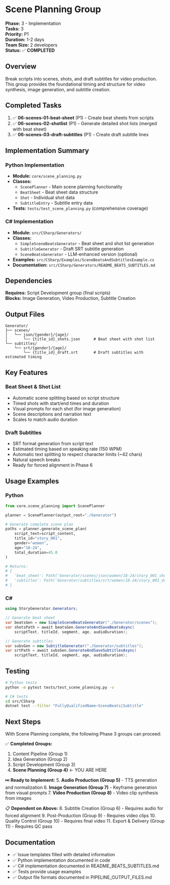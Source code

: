 # Scene Planning Group

**Phase:** 3 - Implementation  
**Tasks:** 3  
**Priority:** P1  
**Duration:** 1-2 days  
**Team Size:** 2 developers  
**Status:** ✅ **COMPLETED**

## Overview

Break scripts into scenes, shots, and draft subtitles for video production. This group provides the foundational timing and structure for video synthesis, image generation, and subtitle creation.

## Completed Tasks

1. ✅ **06-scenes-01-beat-sheet** (P1) - Create beat sheets from scripts
2. ✅ **06-scenes-02-shotlist** (P1) - Generate detailed shot lists (merged with beat sheet)
3. ✅ **06-scenes-03-draft-subtitles** (P1) - Create draft subtitle lines

## Implementation Summary

### Python Implementation
- **Module:** `core/scene_planning.py`
- **Classes:** 
  - `ScenePlanner` - Main scene planning functionality
  - `BeatSheet` - Beat sheet data structure
  - `Shot` - Individual shot data
  - `SubtitleEntry` - Subtitle entry data
- **Tests:** `tests/test_scene_planning.py` (comprehensive coverage)

### C# Implementation
- **Module:** `src/CSharp/Generators/`
- **Classes:**
  - `SimpleSceneBeatsGenerator` - Beat sheet and shot list generation
  - `SubtitleGenerator` - Draft SRT subtitle generation
  - `SceneBeatsGenerator` - LLM-enhanced version (optional)
- **Examples:** `src/CSharp/Examples/SceneBeatsAndSubtitlesExample.cs`
- **Documentation:** `src/CSharp/Generators/README_BEATS_SUBTITLES.md`

## Dependencies

**Requires:** Script Development group (final scripts)  
**Blocks:** Image Generation, Video Production, Subtitle Creation

## Output Files

```
Generator/
├── scenes/
│   └── json/{gender}/{age}/
│       └── {title_id}_shots.json      # Beat sheet with shot list
└── subtitles/
    └── srt/{gender}/{age}/
        └── {title_id}_draft.srt       # Draft subtitles with estimated timing
```

## Key Features

### Beat Sheet & Shot List
- Automatic scene splitting based on script structure
- Timed shots with start/end times and duration
- Visual prompts for each shot (for image generation)
- Scene descriptions and narration text
- Scales to match audio duration

### Draft Subtitles
- SRT format generation from script text
- Estimated timing based on speaking rate (150 WPM)
- Automatic text splitting to respect character limits (~42 chars)
- Natural speech breaks
- Ready for forced alignment in Phase 6

## Usage Examples

### Python
```python
from core.scene_planning import ScenePlanner

planner = ScenePlanner(output_root="./Generator")

# Generate complete scene plan
paths = planner.generate_scene_plan(
    script_text=script_content,
    title_id="story_001",
    gender="women",
    age="18-24",
    total_duration=45.0
)

# Returns:
# {
#   'beat_sheet': Path('Generator/scenes/json/women/18-24/story_001_shots.json'),
#   'subtitles': Path('Generator/subtitles/srt/women/18-24/story_001_draft.srt')
# }
```

### C#
```csharp
using StoryGenerator.Generators;

// Generate beat sheet
var beatsGen = new SimpleSceneBeatsGenerator("./Generator/scenes");
var shotsPath = await beatsGen.GenerateAndSaveBeatsAsync(
    scriptText, titleId, segment, age, audioDuration);

// Generate subtitles
var subsGen = new SubtitleGenerator("./Generator/subtitles");
var srtPath = await subsGen.GenerateAndSaveSubtitlesAsync(
    scriptText, titleId, segment, age, audioDuration);
```

## Testing

```bash
# Python tests
python -m pytest tests/test_scene_planning.py -v

# C# tests
cd src/CSharp
dotnet test --filter "FullyQualifiedName~SceneBeats|Subtitle"
```

## Next Steps

With Scene Planning complete, the following Phase 3 groups can proceed:

✅ **Completed Groups:**
1. Content Pipeline (Group 1)
2. Idea Generation (Group 2)  
3. Script Development (Group 3)
4. **Scene Planning (Group 4)** ← YOU ARE HERE

⏭️ **Ready to Implement:**
5. **Audio Production (Group 5)** - TTS generation and normalization
6. **Image Generation (Group 7)** - Keyframe generation from visual prompts
7. **Video Production (Group 8)** - Video clip synthesis from images

📋 **Dependent on Above:**
8. Subtitle Creation (Group 6) - Requires audio for forced alignment
9. Post-Production (Group 9) - Requires video clips
10. Quality Control (Group 10) - Requires final video
11. Export & Delivery (Group 11) - Requires QC pass

## Documentation

- ✅ Issue templates filled with detailed information
- ✅ Python implementation documented in code
- ✅ C# implementation documented in README_BEATS_SUBTITLES.md
- ✅ Tests provide usage examples
- ✅ Output file formats documented in PIPELINE_OUTPUT_FILES.md
